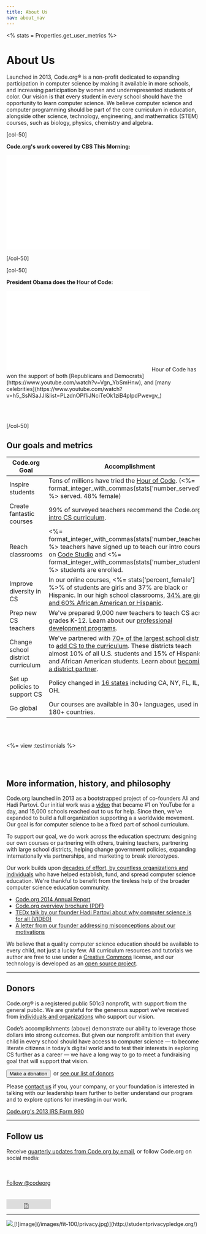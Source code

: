 ```yaml
---
title: About Us
nav: about_nav
---
```


<%
  stats = Properties.get_user_metrics
%>

# About Us

Launched in 2013, Code.org&reg; is a non-profit dedicated to expanding participation in computer science by making it available in more schools, and increasing participation by women and underrepresented students of color. Our vision is that every student in every school should have the opportunity to learn computer science. We believe computer science and computer programming should be part of the core curriculum in education, alongside other science, technology, engineering, and mathematics (STEM) courses, such as biology, physics, chemistry and algebra.

[col-50]

**Code.org's work covered by CBS This Morning:**

<iframe width="375" height="246" src="//www.youtube.com/embed/sUXfjzzHO5g?controls=2" frameborder="0" allowfullscreen></iframe>

[/col-50]

[col-50]

**President Obama does the Hour of Code:**

<iframe width="375" height="210" src="//www.youtube.com/embed/AI_dayIQWV4" frameborder="0" allowfullscreen></iframe>
Hour of Code has won the support of both [Republicans and Democrats](https://www.youtube.com/watch?v=Vgn_YbSmHnw), and [many celebrities](https://www.youtube.com/watch?v=h5_SsNSaJJI&list=PLzdnOPI1iJNciTeOk1ziB4pIpdPwevgv_)

<br/><br/>

[/col-50]

## Our goals and metrics

| Code.org Goal | Accomplishment |
|------|----------------|
| Inspire students | Tens of millions have tried the [Hour of Code](/learn). (<%= format_integer_with_commas(stats['number_served']) %> served. 48% female) |
| Create fantastic  courses | 99% of surveyed teachers recommend the Code.org [intro CS curriculum](http://studio.code.org). |
| Reach classrooms | <%= format_integer_with_commas(stats['number_teachers']) %> teachers have signed up to teach our intro courses on [Code Studio](http://studio.code.org) and <%= format_integer_with_commas(stats['number_students']) %> students are enrolled. |
| Improve diversity in CS | In our online courses, <%= stats['percent_female'] %>% of  students are girls and 37% are black or Hispanic. In our high school classrooms, [34% are girls, and 60% African American or Hispanic](http://codeorg.tumblr.com/post/98856300118/diversity). |
| Prep new CS teachers | We've prepared 9,000 new teachers to teach CS across grades K-12. Learn about our [professional development programs](/educate/professional-development).|
| Change school district curriculum | We've partnered with [70+ of the largest school districts](/educate/partner-districts) to [add CS to the curriculum](/educate/curriculum). These districts teach almost 10% of all U.S. students and 15% of Hispanic and African American students. Learn about [becoming a district partner](/educate/districts).|
| Set up policies to support CS | Policy changed in [16 states](/action) including CA, NY, FL, IL, OH.|
| Go global | Our courses are available in 30+ languages, used in all 180+ countries. |

<br/>
<br/>

<%= view :testimonials %>

<br/>
<br/>

## More information, history, and philosophy
Code.org launched in 2013 as a bootstrapped project of co-founders Ali and Hadi Partovi. Our initial work was a [video](https://www.youtube.com/watch?v=nKIu9yen5nc) that became #1 on YouTube for a day, and 15,000 schools reached out to us for help. Since then, we've expanded to build a full organization supporting a a worldwide movement. Our goal is for computer science to be a fixed part of school curriculum. 

To support our goal, we do work across the education spectrum: designing our own courses or partnering with others, training teachers, partnering with large school districts, helping change government policies, expanding internationally via partnerships, and marketing to break stereotypes. 

Our work builds upon [decades of effort, by countless organizations and individuals](https://docs.google.com/document/d/1rdEUqAkYtKPMD4UeEmpZCAau4_AdIOGbZDqLkePAQrY/pub) who have helped establish, fund, and spread computer science education. We're thankful to benefit from the tireless help of the broader computer science education community.

- [Code.org 2014 Annual Report](/about/2014)
- [Code.org overview brochure (PDF)](/files/Code.orgOverview.pdf)
- [TEDx talk by our founder Hadi Partovi about why computer science is for all (VIDEO)](https://www.youtube.com/watch?v=m-U9wzC9xLk)
- [A letter from our founder addressing misconceptions about our motivations](http://codeorg.tumblr.com/post/73963049605/the-secret-agenda-of-code-org)


We believe that a quality computer science education should be available to every child, not just a lucky few. All curriculum resources and tutorials we author are free to use under a [Creative Commons](http://creativecommons.org/licenses/by-nc-sa/4.0/) license, and our technology is developed as an [open source project](https://github.com/code-dot-org/code-dot-org).

<hr/>

## Donors
Code.org&reg; is a registered public 501c3 nonprofit, with support from the general public. We are grateful for the generous support we’ve received from [individuals and organizations](/about/donors) who support our vision.

Code’s accomplishments (above) demonstrate our ability to leverage those dollars into strong outcomes.  But given our nonprofit ambition that every child in every school should have access to computer science — to become literate citizens in today’s digital world and to test their interests in exploring CS further as a career — we have a long way to go to meet a fundraising goal that will support that vision.

[<button>Make a donation</button>](/donate)&nbsp;&nbsp;or [see our list of donors](/about/donors)

Please [contact us](/contact) if you, your company, or your foundation is interested in talking with our leadership team further to better understand our program and to explore options for investing in our work.

[Code.org's 2013 IRS Form 990](/files/irs-form.pdf)

<hr/>


## Follow us
Receive [quarterly updates from Code.org by email](http://eepurl.com/wL0XL), or follow Code.org on social media:

<div id="fb-root"></div>
<script>(function(d, s, id) {
  var js, fjs = d.getElementsByTagName(s)[0];
  if (d.getElementById(id)) return;
  js = d.createElement(s); js.id = id;
  js.src = "//connect.facebook.net/en_US/sdk.js#xfbml=1&appId=544354895612633&version=v2.0";
  fjs.parentNode.insertBefore(js, fjs);
}(document, 'script', 'facebook-jssdk'));</script>
<div class="fb-like" data-href="http://www.facebook.com/Code.org" data-layout="button_count" data-action="like" data-show-faces="true" data-share="false"></div>
<br/><br/>
<a href="https://twitter.com/codeorg" class="twitter-follow-button" data-show-count="false" data-size="large">Follow @codeorg</a>
<script>!function(d,s,id){var js,fjs=d.getElementsByTagName(s)[0],p=/^http:/.test(d.location)?'http':'https';if(!d.getElementById(id)){js=d.createElement(s);js.id=id;js.src=p+'://platform.twitter.com/widgets.js';fjs.parentNode.insertBefore(js,fjs);}}(document, 'script', 'twitter-wjs');</script>
<br/><br/>
<script src="//platform.linkedin.com/in.js" type="text/javascript">
  lang: en_US
</script>
<script type="IN/FollowCompany" data-id="3129360" data-counter="none"></script>
<br/>
<iframe  frameborder="0" border="0" scrolling="no" allowtransparency="true" height="25" width="116" src="http://platform.tumblr.com/v1/follow_button.html?button_type=2&tumblelog=codeorg&color_scheme=dark"></iframe>
<br/>
<script src="https://apis.google.com/js/platform.js" async defer></script>
<div class="g-follow" data-annotation="bubble" data-height="24" data-href="//plus.google.com/u/0/113408212816493509628" data-rel="publisher"></div>

<hr/>


<a href="http://www.guidestar.org/organizations/46-0858543/code-org.aspx" target="_blank">
    <img src="http://widgets.guidestar.org/gximage2?o=9218725&l=v3" />
</a> [![image](/images/fit-100/privacy.jpg)](http://studentprivacypledge.org/)

